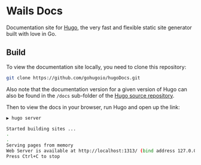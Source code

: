 # Wails Docs

Documentation site for [Hugo](https://github.com/gohugoio/hugo), the very fast and flexible static site generator built with love in Go.


## Build

To view the documentation site locally, you need to clone this repository:

```bash
git clone https://github.com/gohugoio/hugoDocs.git
```

Also note that the documentation version for a given version of Hugo can also be found in the `/docs` sub-folder of the [Hugo source repository](https://github.com/gohugoio/hugo).

Then to view the docs in your browser, run Hugo and open up the link:

```bash
▶ hugo server

Started building sites ...
.
.
Serving pages from memory
Web Server is available at http://localhost:1313/ (bind address 127.0.0.1)
Press Ctrl+C to stop
```
